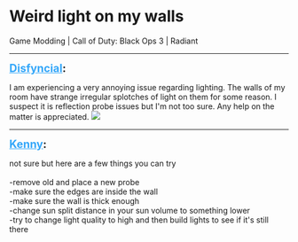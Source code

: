 # Weird light on my walls
Game Modding | Call of Duty: Black Ops 3 | Radiant

---
<strong style="font-size: 1.4em;"><span style="text-decoration: underline;text-decoration-color: #34a7f9;"><span style="color:#34a7f9;">Disfyncial</span></span>:</strong>

<p>I am experiencing a very annoying issue regarding lighting. The walls of my room have strange irregular splotches of light on them for some reason. I suspect it is reflection probe issues but I&#39;m not too sure. Any help on the matter is appreciated. <img style="max-width: 500px;" src="{{ '/wiki/threads/assets/a.739.png' | relative_url }}"></p>

---
<strong style="font-size: 1.4em;"><span style="text-decoration: underline;text-decoration-color: #34a7f9;"><span style="color:#34a7f9;">Kenny</span></span>:</strong>

<p>not sure but here are a few things you can try<br /><br />-remove old and place a new probe<br />-make sure the edges are inside the wall<br />-make sure the wall is thick enough<br />-change sun split distance in your sun volume to something lower<br />-try to change light quality to high and then build lights to see if it&#39;s still there</p>
